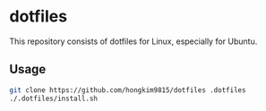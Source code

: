 # dotfiles
This repository consists of dotfiles for Linux, especially for Ubuntu.

## Usage
```sh
git clone https://github.com/hongkim9815/dotfiles .dotfiles
./.dotfiles/install.sh
```
